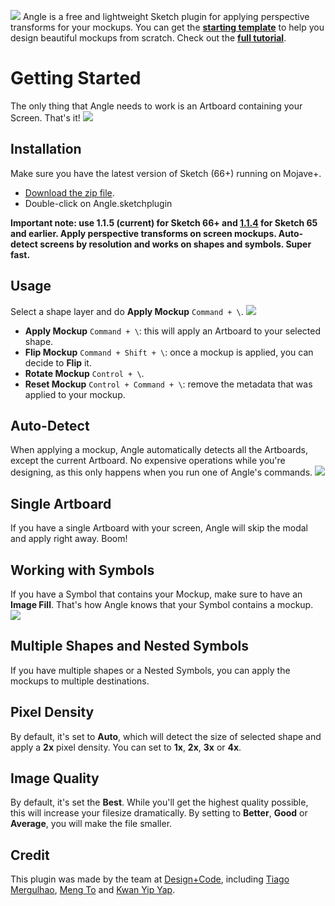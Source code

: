 ![](https://cl.ly/2g211R2e2U3B/download/Angle-Logo.png)
Angle is a free and lightweight Sketch plugin for applying perspective transforms for your mockups. You can get the **[starting template](https://angle.sh)** to help you design beautiful mockups from scratch. Check out the **[full tutorial](https://www.youtube.com/watch?v=5uffgI-J29I)**.

# Getting Started

The only thing that Angle needs to work is an Artboard containing your Screen. That's it!
![](https://cl.ly/0D1l3y2D453a/download/Angle-GIF.gif)

## Installation

Make sure you have the latest version of Sketch (66+) running on Mojave+.

- [Download the zip file](https://github.com/MengTo/Angle-Sketch-Plugin/archive/master.zip).
- Double-click on Angle.sketchplugin

**Important note: use 1.1.5 (current) for Sketch 66+ and [1.1.4](https://www.dropbox.com/s/m1ep6sbhz88ehd2/Angle1.1.4.sketchplugin.zip?dl=1) for Sketch 65 and earlier. Apply perspective transforms on screen mockups. Auto-detect screens by resolution and works on shapes and symbols. Super fast.**

## Usage

Select a shape layer and do **Apply Mockup** `Command + \`.
![](https://cl.ly/2g133f1m1s0T/download/Angle-Usage.png)

- **Apply Mockup** `Command + \`: this will apply an Artboard to your selected shape.
- **Flip Mockup** `Command + Shift + \`: once a mockup is applied, you can decide to **Flip** it.
- **Rotate Mockup** `Control + \`.
- **Reset Mockup** `Control + Command + \`: remove the metadata that was applied to your mockup.

## Auto-Detect

When applying a mockup, Angle automatically detects all the Artboards, except the current Artboard. No expensive operations while you're designing, as this only happens when you run one of Angle's commands.
![](https://cl.ly/2W3o332N0p25/download/Angle-Detect.png)

## Single Artboard

If you have a single Artboard with your screen, Angle will skip the modal and apply right away. Boom!

## Working with Symbols

If you have a Symbol that contains your Mockup, make sure to have an **Image Fill**. That's how Angle knows that your Symbol contains a mockup.
![](https://cl.ly/1L2Q3u1n0T33/download/Angle-Symbol.png)

## Multiple Shapes and Nested Symbols

If you have multiple shapes or a Nested Symbols, you can apply the mockups to multiple destinations.

## Pixel Density

By default, it's set to **Auto**, which will detect the size of selected shape and apply a **2x** pixel density. You can set to **1x**, **2x**, **3x** or **4x**.

## Image Quality

By default, it's set the **Best**. While you'll get the highest quality possible, this will increase your filesize dramatically. By setting to **Better**, **Good** or **Average**, you will make the file smaller.

## Credit

This plugin was made by the team at [Design+Code](https://designcode.io), including [Tiago Mergulhao](https://github.com/tmergulhao), [Meng To](https://twitter.com/mengto) and [Kwan Yip Yap](http://twitter.com/pizza0502).
